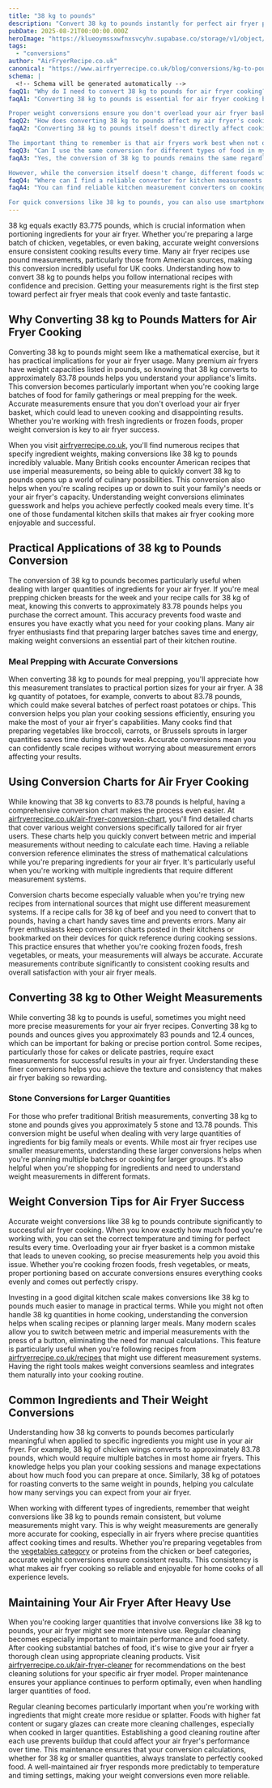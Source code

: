 ```yaml
---
title: "38 kg to pounds"
description: "Convert 38 kg to pounds instantly for perfect air fryer portions. Get accurate measurements and cooking tips for better results every time."
pubDate: 2025-08-21T00:00:00.000Z
heroImage: "https://klueoymssxwfnxsvcyhv.supabase.co/storage/v1/object/public/Shmucket/38-kg-to-pounds.webp"
tags:
  - "conversions"
author: "AirFryerRecipe.co.uk"
canonical: "https://www.airfryerrecipe.co.uk/blog/conversions/kg-to-pounds/38-kg-to-pounds"
schema: |
  <!-- Schema will be generated automatically -->
faqQ1: "Why do I need to convert 38 kg to pounds for air fryer cooking?"
faqA1: "Converting 38 kg to pounds is essential for air fryer cooking because many recipes, particularly from American sources, use imperial measurements. Knowing that 38 kg equals approximately 83.78 pounds helps you follow these recipes accurately and measure ingredients correctly. This conversion also helps you understand your air fryer's capacity limits, as most manufacturers specify basket capacities in pounds rather than kilograms.

Proper weight conversions ensure you don't overload your air fryer basket, which can lead to uneven cooking and disappointing results. Whether you're working with fresh ingredients or frozen foods, accurate measurements contribute to perfectly cooked meals every time. Many air fryer enthusiasts find that understanding these conversions makes them more confident and successful in the kitchen."
faqQ2: "How does converting 38 kg to pounds affect my air fryer's cooking time?"
faqA2: "Converting 38 kg to pounds itself doesn't directly affect cooking time, but the actual quantity of food does. If you're cooking 38 kg (approximately 83.78 pounds) of food, you'll need to cook it in multiple batches since most home air fryers can't handle that quantity at once. Each batch will require the standard cooking time for that particular food item.

The important thing to remember is that air fryers work best when not overcrowded, so even though you've converted 38 kg to pounds accurately, you still need to cook in appropriate batch sizes. Overloading the basket prevents proper air circulation, leading to uneven cooking regardless of your accurate weight conversion. Always follow recommended batch sizes for your specific air fryer model."
faqQ3: "Can I use the same conversion for different types of food in my air fryer?"
faqA3: "Yes, the conversion of 38 kg to pounds remains the same regardless of what type of food you're preparing in your air fryer. The conversion is purely mathematical—38 kg always equals approximately 83.78 pounds, whether you're measuring chicken, vegetables, or any other ingredient. This consistency makes weight conversions reliable and easy to apply across different cooking scenarios.

However, while the conversion itself doesn't change, different foods will have different cooking times and temperature requirements in your air fryer. A pound of potatoes will cook differently than a pound of chicken, even though the weight conversion from kilograms remains consistent. Always adjust cooking times and temperatures based on the specific food you're preparing, not just the weight measurement."
faqQ4: "Where can I find a reliable converter for kitchen measurements like 38 kg to pounds?"
faqA4: "You can find reliable kitchen measurement converters on cooking websites like airfryerrecipe.co.uk, which offers specific conversion charts for air fryer users. Many digital kitchen scales also have built-in conversion functions that allow you to switch between metric and imperial measurements with the press of a button. These tools are particularly useful for air fryer cooking where precise measurements often make the difference between success and disappointment.

For quick conversions like 38 kg to pounds, you can also use smartphone apps or online conversion calculators designed specifically for cooking measurements. However, for the most accurate results, especially when baking in your air fryer, a good digital scale with conversion capabilities is your best investment. These tools eliminate calculation errors and ensure your measurements are always precise."
---
```

<p>38 kg equals exactly 83.775 pounds, which is crucial information when portioning ingredients for your air fryer. Whether you're preparing a large batch of chicken, vegetables, or even baking, accurate weight conversions ensure consistent cooking results every time. Many air fryer recipes use pound measurements, particularly those from American sources, making this conversion incredibly useful for UK cooks. Understanding how to convert 38 kg to pounds helps you follow international recipes with confidence and precision. Getting your measurements right is the first step toward perfect air fryer meals that cook evenly and taste fantastic.</p>

<h2>Why Converting 38 kg to Pounds Matters for Air Fryer Cooking</h2>
<p>Converting 38 kg to pounds might seem like a mathematical exercise, but it has practical implications for your air fryer usage. Many premium air fryers have weight capacities listed in pounds, so knowing that 38 kg converts to approximately 83.78 pounds helps you understand your appliance's limits. This conversion becomes particularly important when you're cooking large batches of food for family gatherings or meal prepping for the week. Accurate measurements ensure that you don't overload your air fryer basket, which could lead to uneven cooking and disappointing results. Whether you're working with fresh ingredients or frozen foods, proper weight conversion is key to air fryer success.</p>

<p>When you visit <a href="https://www.airfryerrecipe.co.uk">airfryerrecipe.co.uk</a>, you'll find numerous recipes that specify ingredient weights, making conversions like 38 kg to pounds incredibly valuable. Many British cooks encounter American recipes that use imperial measurements, so being able to quickly convert 38 kg to pounds opens up a world of culinary possibilities. This conversion also helps when you're scaling recipes up or down to suit your family's needs or your air fryer's capacity. Understanding weight conversions eliminates guesswork and helps you achieve perfectly cooked meals every time. It's one of those fundamental kitchen skills that makes air fryer cooking more enjoyable and successful.</p>

<h2>Practical Applications of 38 kg to Pounds Conversion</h2>
<p>The conversion of 38 kg to pounds becomes particularly useful when dealing with larger quantities of ingredients for your air fryer. If you're meal prepping chicken breasts for the week and your recipe calls for 38 kg of meat, knowing this converts to approximately 83.78 pounds helps you purchase the correct amount. This accuracy prevents food waste and ensures you have exactly what you need for your cooking plans. Many air fryer enthusiasts find that preparing larger batches saves time and energy, making weight conversions an essential part of their kitchen routine.</p>

<h3>Meal Prepping with Accurate Conversions</h3>
<p>When converting 38 kg to pounds for meal prepping, you'll appreciate how this measurement translates to practical portion sizes for your air fryer. A 38 kg quantity of potatoes, for example, converts to about 83.78 pounds, which could make several batches of perfect roast potatoes or chips. This conversion helps you plan your cooking sessions efficiently, ensuring you make the most of your air fryer's capabilities. Many cooks find that preparing vegetables like broccoli, carrots, or Brussels sprouts in larger quantities saves time during busy weeks. Accurate conversions mean you can confidently scale recipes without worrying about measurement errors affecting your results.</p>

<h2>Using Conversion Charts for Air Fryer Cooking</h2>
<p>While knowing that 38 kg converts to 83.78 pounds is helpful, having a comprehensive conversion chart makes the process even easier. At <a href="https://www.airfryerrecipe.co.uk/air-fryer-conversion-chart">airfryerrecipe.co.uk/air-fryer-conversion-chart</a>, you'll find detailed charts that cover various weight conversions specifically tailored for air fryer users. These charts help you quickly convert between metric and imperial measurements without needing to calculate each time. Having a reliable conversion reference eliminates the stress of mathematical calculations while you're preparing ingredients for your air fryer. It's particularly useful when you're working with multiple ingredients that require different measurement systems.</p>

<p>Conversion charts become especially valuable when you're trying new recipes from international sources that might use different measurement systems. If a recipe calls for 38 kg of beef and you need to convert that to pounds, having a chart handy saves time and prevents errors. Many air fryer enthusiasts keep conversion charts posted in their kitchens or bookmarked on their devices for quick reference during cooking sessions. This practice ensures that whether you're cooking frozen foods, fresh vegetables, or meats, your measurements will always be accurate. Accurate measurements contribute significantly to consistent cooking results and overall satisfaction with your air fryer meals.</p>

<h2>Converting 38 kg to Other Weight Measurements</h2>
<p>While converting 38 kg to pounds is useful, sometimes you might need more precise measurements for your air fryer recipes. Converting 38 kg to pounds and ounces gives you approximately 83 pounds and 12.4 ounces, which can be important for baking or precise portion control. Some recipes, particularly those for cakes or delicate pastries, require exact measurements for successful results in your air fryer. Understanding these finer conversions helps you achieve the texture and consistency that makes air fryer baking so rewarding.</p>

<h3>Stone Conversions for Larger Quantities</h3>
<p>For those who prefer traditional British measurements, converting 38 kg to stone and pounds gives you approximately 5 stone and 13.78 pounds. This conversion might be useful when dealing with very large quantities of ingredients for big family meals or events. While most air fryer recipes use smaller measurements, understanding these larger conversions helps when you're planning multiple batches or cooking for larger groups. It's also helpful when you're shopping for ingredients and need to understand weight measurements in different formats.</p>

<h2>Weight Conversion Tips for Air Fryer Success</h2>
<p>Accurate weight conversions like 38 kg to pounds contribute significantly to successful air fryer cooking. When you know exactly how much food you're working with, you can set the correct temperature and timing for perfect results every time. Overloading your air fryer basket is a common mistake that leads to uneven cooking, so precise measurements help you avoid this issue. Whether you're cooking frozen foods, fresh vegetables, or meats, proper portioning based on accurate conversions ensures everything cooks evenly and comes out perfectly crispy.</p>

<p>Investing in a good digital kitchen scale makes conversions like 38 kg to pounds much easier to manage in practical terms. While you might not often handle 38 kg quantities in home cooking, understanding the conversion helps when scaling recipes or planning larger meals. Many modern scales allow you to switch between metric and imperial measurements with the press of a button, eliminating the need for manual calculations. This feature is particularly useful when you're following recipes from <a href="https://www.airfryerrecipe.co.uk/recipes">airfryerrecipe.co.uk/recipes</a> that might use different measurement systems. Having the right tools makes weight conversions seamless and integrates them naturally into your cooking routine.</p>

<h2>Common Ingredients and Their Weight Conversions</h2>
<p>Understanding how 38 kg converts to pounds becomes particularly meaningful when applied to specific ingredients you might use in your air fryer. For example, 38 kg of chicken wings converts to approximately 83.78 pounds, which would require multiple batches in most home air fryers. This knowledge helps you plan your cooking sessions and manage expectations about how much food you can prepare at once. Similarly, 38 kg of potatoes for roasting converts to the same weight in pounds, helping you calculate how many servings you can expect from your air fryer.</p>

<p>When working with different types of ingredients, remember that weight conversions like 38 kg to pounds remain consistent, but volume measurements might vary. This is why weight measurements are generally more accurate for cooking, especially in air fryers where precise quantities affect cooking times and results. Whether you're preparing vegetables from the <a href="https://www.airfryerrecipe.co.uk/recipe-category/vegetables">vegetables category</a> or proteins from the chicken or beef categories, accurate weight conversions ensure consistent results. This consistency is what makes air fryer cooking so reliable and enjoyable for home cooks of all experience levels.</p>

<h2>Maintaining Your Air Fryer After Heavy Use</h2>
<p>When you're cooking larger quantities that involve conversions like 38 kg to pounds, your air fryer might see more intensive use. Regular cleaning becomes especially important to maintain performance and food safety. After cooking substantial batches of food, it's wise to give your air fryer a thorough clean using appropriate cleaning products. Visit <a href="https://www.airfryerrecipe.co.uk/air-fryer-cleaner">airfryerrecipe.co.uk/air-fryer-cleaner</a> for recommendations on the best cleaning solutions for your specific air fryer model. Proper maintenance ensures your appliance continues to perform optimally, even when handling larger quantities of food.</p>

<p>Regular cleaning becomes particularly important when you're working with ingredients that might create more residue or splatter. Foods with higher fat content or sugary glazes can create more cleaning challenges, especially when cooked in larger quantities. Establishing a good cleaning routine after each use prevents buildup that could affect your air fryer's performance over time. This maintenance ensures that your conversion calculations, whether for 38 kg or smaller quantities, always translate to perfectly cooked food. A well-maintained air fryer responds more predictably to temperature and timing settings, making your weight conversions even more reliable.</p>
